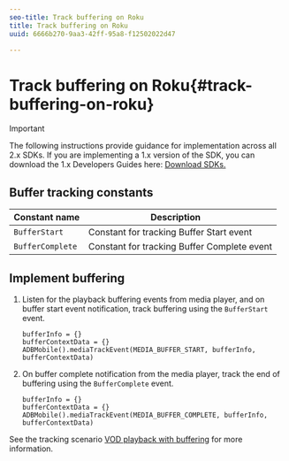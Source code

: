 ```yaml
---
seo-title: Track buffering on Roku
title: Track buffering on Roku
uuid: 6666b270-9aa3-42ff-95a8-f12502022d47

---
```


# Track buffering on Roku{#track-buffering-on-roku}

>[!IMPORTANT]
>
>The following instructions provide guidance for implementation across all 2.x SDKs. If you are implementing a 1.x version of the SDK, you can download the 1.x Developers Guides here: [Download SDKs.](../../../sdk-implement/download-sdks.md)

## Buffer tracking constants

|  Constant name  | Description&nbsp;&nbsp;&nbsp;&nbsp;  |
|---|---|
| `BufferStart`  | Constant for tracking Buffer Start event  |
| `BufferComplete`  | Constant for tracking Buffer Complete event  |

## Implement buffering

1. Listen for the playback buffering events from media player, and on buffer start event notification, track buffering using the `BufferStart` event. 

   ```
   bufferInfo = {}
   bufferContextData = {}
   ADBMobile().mediaTrackEvent(MEDIA_BUFFER_START, bufferInfo, bufferContextData)
   ```

1. On buffer complete notification from the media player, track the end of buffering using the `BufferComplete` event.

   ```
   bufferInfo = {}
   bufferContextData = {}
   ADBMobile().mediaTrackEvent(MEDIA_BUFFER_COMPLETE, bufferInfo, bufferContextData)
   ```

See the tracking scenario [VOD playback with buffering](../../../sdk-implement/tracking-scenarios/vod-buffering.md) for more information.
